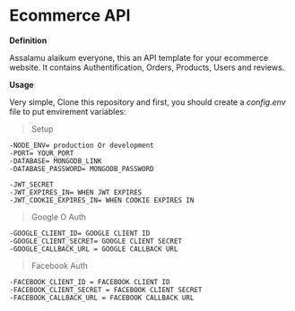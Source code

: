 # Ecommerce API

**Definition**

Assalamu alaikum everyone, this an API template for your ecommerce website. It contains Authentification, Orders, Products, Users and reviews.

**Usage**

Very simple, Clone this repository and first, you should create a *config.env* file to put envirement variables:

> Setup  
```
-NODE_ENV= production Or development  
-PORT= YOUR_PORT  
-DATABASE= MONGODB_LINK  
-DATABASE_PASSWORD= MONGODB_PASSWORD  

-JWT_SECRET  
-JWT_EXPIRES_IN= WHEN JWT EXPIRES  
-JWT_COOKIE_EXPIRES_IN= WHEN COOKIE EXPIRES IN  
```

> Google O Auth  
```
-GOOGLE_CLIENT_ID= GOOGLE CLIENT ID  
-GOOGLE_CLIENT_SECRET= GOOGLE CLIENT SECRET  
-GOOGLE_CALLBACK_URL = GOOGLE CALLBACK URL  
```
> Facebook Auth  
```
-FACEBOOK_CLIENT_ID = FACEBOOK CLIENT ID  
-FACEBOOK_CLIENT_SECRET = FACEBOOK CLIENT SECRET  
-FACEBOOK_CALLBACK_URL = FACEBOOK CALLBACK URL  
```
